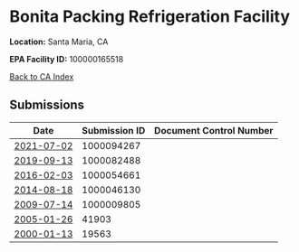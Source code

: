 # Bonita Packing Refrigeration Facility

**Location:** Santa Maria, CA

**EPA Facility ID:** 100000165518

[Back to CA Index](../../index.md)

## Submissions

| Date | Submission ID | Document Control Number |
|------|--------------|-------------------------|
| [2021-07-02](submissions/1000094267.md) | 1000094267 |  |
| [2019-09-13](submissions/1000082488.md) | 1000082488 |  |
| [2016-02-03](submissions/1000054661.md) | 1000054661 |  |
| [2014-08-18](submissions/1000046130.md) | 1000046130 |  |
| [2009-07-14](submissions/1000009805.md) | 1000009805 |  |
| [2005-01-26](submissions/41903.md) | 41903 |  |
| [2000-01-13](submissions/19563.md) | 19563 |  |
